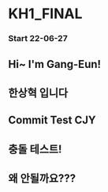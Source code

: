 # KH1_FINAL
### Start 22-06-27

## Hi~ I'm Gang-Eun!
## 한상혁 입니다
## Commit Test CJY
## 충돌 테스트! 
## 왜 안될까요???